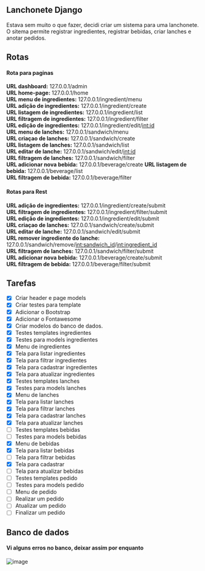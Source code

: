 ## Lanchonete Django
Estava sem muito o que fazer, decidi criar um sistema para uma lanchonete.  
O sitema permite registrar ingredientes, registrar bebidas, criar lanches e anotar pedidos.  

## Rotas
#### Rota para paginas
**URL dashboard:** 127.0.0.1/admin  
**URL home-page:**  127.0.0.1/home   
**URL menu de ingredientes:** 127.0.0.1/ingredient/menu  
**URL adição de ingredientes:**  127.0.0.1/ingredient/create  
**URL listagem de ingredientes:**  127.0.0.1/ingredient/list  
**URL filtragem de ingredientes:**  127.0.0.1/ingredient/filter  
**URL edição de ingredientes:**  127.0.0.1/ingredient/edit/<int:id>    
**URL menu de lanches:**  127.0.0.1/sandwich/menu  
**URL criaçao de lanches:** 127.0.0.1/sandwich/create  
**URL listagem de lanches:** 127.0.0.1/sandwich/list  
**URL editar de lanche:** 127.0.0.1/sandwich/edit/<int:id>    
**URL filtragem de lanches:**  127.0.0.1/sandwich/filter  
**URL adicionar nova bebida:**  127.0.0.1/beverage/create 
**URL listagem de bebida:**  127.0.0.1/beverage/list   
**URL filtragem de bebida:**  127.0.0.1/beverage/filter  

#### Rotas para Rest  
**URL adição de ingredientes:**  127.0.0.1/ingredient/create/submit  
**URL filtragem de ingredientes:**  127.0.0.1/ingredient/filter/submit  
**URL edição de ingredientes:**  127.0.0.1/ingredient/edit/submit  
**URL criaçao de lanches:** 127.0.0.1/sandwich/create/submit  
**URL editar de lanche:** 127.0.0.1/sandwich/edit/submit  
**URL remover ingrediente do lanche:** 127.0.0.1/sandwich/remove/<int:sandwich_id>/<int:ingredient_id>  
**URL filtragem de lanches:**  127.0.0.1/sandwich/filter/submit   
**URL adicionar nova bebida:**  127.0.0.1/beverage/create/submit   
**URL filtragem de bebida:**  127.0.0.1/beverage/filter/submit   


## Tarefas  
- [X] Criar header e page models  
- [X] Criar testes para template  
- [X] Adicionar o Bootstrap  
- [X] Adicionar o Fontawesome 
- [X] Criar modelos do banco de dados.  
- [X] Testes templates  ingredientes  
- [X] Testes para models ingredientes  
- [X] Menu de ingredientes  
- [X] Tela para listar ingredientes  
- [X] Tela para filtrar ingredientes  
- [X] Tela para cadastrar ingredientes  
- [X] Tela para atualizar ingredientes 
- [X] Testes templates  lanches  
- [X] Testes para models lanches  
- [X] Menu de lanches  
- [X] Tela para listar lanches  
- [X] Tela para filtrar lanches  
- [X] Tela para cadastrar lanches  
- [X] Tela para atualizar lanches  
- [ ] Testes templates  bebidas  
- [ ] Testes para models bebidas  
- [X] Menu de bebidas  
- [X] Tela para listar bebidas  
- [ ] Tela para filtrar bebidas  
- [X] Tela para cadastrar  
- [ ] Tela para atualizar bebidas  
- [ ] Testes templates  pedido  
- [ ] Testes para models pedido  
- [ ] Menu de pedido  
- [ ] Realizar um pedido  
- [ ] Atualizar um pedido  
- [ ] Finalizar um pedido     

## Banco de dados  
#### Vi alguns erros no banco, deixar assim por enquanto
![image](https://user-images.githubusercontent.com/56879793/98428575-ec762300-2080-11eb-87cc-74fd8de9081f.png)
 
